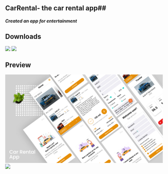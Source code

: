 ## CarRental- the car rental app##

#### *Created an app for entertainment* ####

## Downloads
 [<img src="https://play.google.com/intl/en_us/badges/images/apps/en-play-badge.png" height="45px" />](https://play.google.com/store/apps/details?id=com.nostra13.universalimageloader.sample) [<img src="https://www.javatpoint.com/fullformpages/images/apk.png" height="45px" />](https://github.com/Moutamid/AdminCarRentalProject/blob/master/app/release/app-release.apk)

## Preview
<img src="https://raw.githubusercontent.com/Moutamid/AdminCarRentalProject/master/carrentalmockup/image1.jpeg" width="1024"/>

<img src="https://raw.githubusercontent.com/Moutamid/AdminCarRentalProject/master/carrentalmockup/video-carrental.gif" width="250"/>

<!-- ### Specifications ###

* App contains a list of saved products and a button to add a new product
* Each list item contains a sale button that reduces the quantity of that product by one
* Detail layout for each item displays the remaining information stored in the database
* App has buttons to delete a specific item or all items at once
* 'Order more' button is present for existing products. Launches mail client with given information already filled in
* User can select an image from internal storage and link it to a product
* App contains all necessary validations and error checks -->
